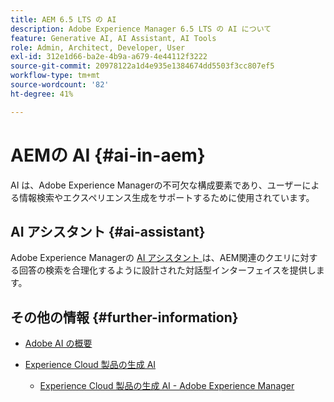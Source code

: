 ```yaml
---
title: AEM 6.5 LTS の AI
description: Adobe Experience Manager 6.5 LTS の AI について
feature: Generative AI, AI Assistant, AI Tools
role: Admin, Architect, Developer, User
exl-id: 312e1d66-ba2e-4b9a-a679-4e44112f3222
source-git-commit: 20978122a1d4e935e1384674dd5503f3cc807ef5
workflow-type: tm+mt
source-wordcount: '82'
ht-degree: 41%

---
```


# AEMの AI {#ai-in-aem}

AI は、Adobe Experience Managerの不可欠な構成要素であり、ユーザーによる情報検索やエクスペリエンス生成をサポートするために使用されています。

## AI アシスタント {#ai-assistant}

Adobe Experience Managerの [AI アシスタント ](/help/ai-assistant-in-aem.md) は、AEM関連のクエリに対する回答の検索を合理化するように設計された対話型インターフェイスを提供します。

## その他の情報 {#further-information}

* [Adobe AI の概要](https://www.adobe.com/ai/overview.html?lang=ja)

* [Experience Cloud 製品の生成 AI](https://experienceleague.adobe.com/ja/docs/core-services/interface/features/generative-ai)

   * [Experience Cloud 製品の生成 AI - Adobe Experience Manager](https://experienceleague.adobe.com/ja/docs/core-services/interface/features/generative-ai#aem)
